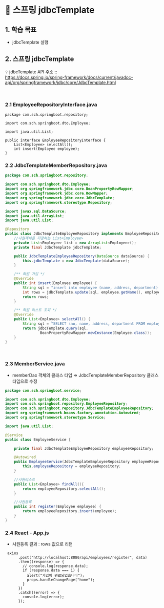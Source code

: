 # 📘 스프링 jdbcTemplate

## 1. 학습 목표

- jdbcTemplate 실행

## 2. 스프링 jdbcTemplate

💡 jdbcTemplate API 주소
:: <br> [https://docs.spring.io/spring-framework/docs/current/javadoc- api/org/springframework/jdbc/core/JdbcTemplate.html](https://docs.spring.io/spring-framework/docs/current/javadoc-api/org/springframework/jdbc/core/JdbcTemplate.html)

<br>

### 2.1 EmployeeRepositoryInterface.java

```
package com.sch.springboot.repository;

import com.sch.springboot.dto.Employee;

import java.util.List;

public interface EmployeeRepositoryInterface {
    List<Employee> selectAll();
    int insert(Employee employee);
}

```

### 2.2 JdbcTemplateMemberRepository.java

<!-- <img src="../images/7/19.png" alt="project" width="500"/><br><br> -->

```java
package com.sch.springboot.repository;

import com.sch.springboot.dto.Employee;
import org.springframework.jdbc.core.BeanPropertyRowMapper;
import org.springframework.jdbc.core.RowMapper;
import org.springframework.jdbc.core.JdbcTemplate;
import org.springframework.stereotype.Repository;

import javax.sql.DataSource;
import java.util.ArrayList;
import java.util.List;

@Repository
public class JdbcTemplateEmployeeRepository implements EmployeeRepositoryInterface {
    //사원객체를 저장하는 List<Employee>
    private List<Employee> list = new ArrayList<Employee>();
    private final JdbcTemplate jdbcTemplate;

    public JdbcTemplateEmployeeRepository(DataSource dataSource) {
        this.jdbcTemplate = new JdbcTemplate(dataSource);
    }

    /** 회원 가입 */
    @Override
    public int insert(Employee employee) {
        String sql = "insert into employee (name, address, department) VALUES (?, ?, ?)";
        int rows = jdbcTemplate.update(sql, employee.getName(), employee.getAddress(), employee.getDepartment());
        return rows;
    }

    /** 회원 리스트 조회 */
    @Override
    public List<Employee> selectAll() {
        String sql = "SELECT sno, name, address, department FROM employee";
        return jdbcTemplate.query(sql,
                BeanPropertyRowMapper.newInstance(Employee.class));
    }
}

```

<br>

### 2.3 MemberService.java

- memberDao 객체의 클래스 타입 ⇒ JdbcTemplateMemberRepository 클래스 타입으로 수정

```java
package com.sch.springboot.service;

import com.sch.springboot.dto.Employee;
import com.sch.springboot.repository.EmployeeRepository;
import com.sch.springboot.repository.JdbcTemplateEmployeeRepository;
import org.springframework.beans.factory.annotation.Autowired;
import org.springframework.stereotype.Service;

import java.util.List;

@Service
public class EmployeeService {

    private final JdbcTemplateEmployeeRepository employeeRepository;

    @Autowired
    public EmployeeService(JdbcTemplateEmployeeRepository employeeRepository) {
        this.employeeRepository = employeeRepository;
    }

    //사원리스트
    public List<Employee> findAll(){
        return employeeRepository.selectAll();
    }

    //사원등록
    public int register(Employee employee) {
        return employeeRepository.insert(employee);
    }
}


```

### 2.4 React - App.js

- 사원등록 결과 : rows 값으로 리턴

```
 axios
      .post("http://localhost:8080/api/employees/register", data)
      .then((response) => {
        // console.log(response.data);
        if (response.data === 1) {
          alert("가입이 완료되었습니다");
          props.handleChangePage("home");
        }
      })
      .catch((error) => {
        console.log(error);
      });
```
